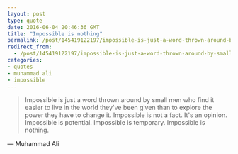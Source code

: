 ```yaml
---
layout: post
type: quote
date: 2016-06-04 20:46:36 GMT
title: "Impossible is nothing"
permalink: /post/145419122197/impossible-is-just-a-word-thrown-around-by-small
redirect_from: 
  - /post/145419122197/impossible-is-just-a-word-thrown-around-by-small
categories:
- quotes
- muhammad ali
- impossible
---
```

<blockquote>Impossible is just a word thrown around by small men who find it easier to live in the world they've been given than to explore the power they have to change it. Impossible is not a fact. It's an opinion. Impossible is potential. Impossible is temporary. Impossible is nothing.</blockquote>
<p>— Muhammad Ali</p>